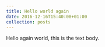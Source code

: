 ```yaml
---
title: Hello world again
date: 2016-12-16T15:40:08+01:00
collection: posts
---
```


Hello again world, this is the text body.
